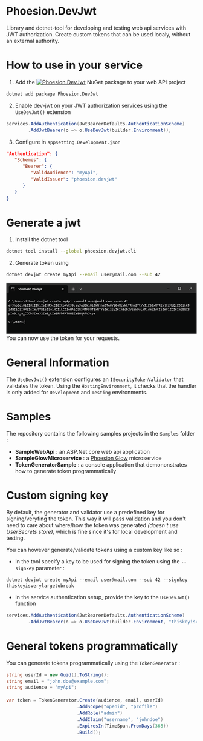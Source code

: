 # Phoesion.DevJwt
Library and dotnet-tool for developing and testing web api services with JWT authorization.
Create custom tokens that can be used localy, without an external authority.


# How to use in your service
1. Add the [![Phoesion.DevJwt](https://img.shields.io/nuget/v/Phoesion.DevJwt?color=0481ff&label=Phoesion.DevJwt&logo=nuget&style=flat-square)](https://www.nuget.org/packages/Phoesion.DevJwt) NuGet package to your web API project 
``` sh
dotnet add package Phoesion.DevJwt
```

2. Enable dev-jwt on your JWT authorization services using the `UseDevJwt()` extension
``` cs
services.AddAuthentication(JwtBearerDefaults.AuthenticationScheme)
        .AddJwtBearer(o => o.UseDevJwt(builder.Environment));
```

3. Configure in `appsetting.Development.json`
``` json
"Authentication": {
   "Schemes": {
      "Bearer": {
         "ValidAudience": "myApi",
         "ValidIssuer": "phoesion.devjwt"
      }
   }
}
```

# Generate a jwt
1. Install the dotnet tool
```sh
dotnet tool install --global phoesion.devjwt.cli
```

2. Generate token using
```sh
dotnet devjwt create myApi --email user@mail.com --sub 42
```
![console screenshot](media/console_token_generated.png?raw=true "Console output")
You can now use the token for your requests.


# General Information
The `UseDevJwt()` extension configures an `ISecurityTokenValidator` that validates the token. 
Using the `HostingEnvironment`, it checks that the handler is only added for `Development` and `Testing` environments.


# Samples
The repository contains the following samples projects in the `Samples` folder :
- **SampleWebApi** : an ASP.Net core web api application
- **SampleGlowMicroservice** : a [Phoesion Glow](https://glow.phoesion.com) microservice
- **TokenGeneratorSample** : a console application that demononstrates how to generate token programmatically


# Custom signing key
By default, the generator and validator use a predefined key for signing/veryfing the token.
This way it will pass validation and you don't need to care about where/how the token was generated _(doesn't use UserSecrets store)_, which is fine since it's for local development and testing.

You can however generate/validate tokens using a custom key like so :
- In the tool specify a key to be used for signing the token using the `--signkey` parameter :
```
dotnet devjwt create myApi --email user@mail.com --sub 42 --signkey thiskeyisverylargetobreak
```
- In the service authentication setup, provide the key to the `UseDevJwt()` function
```cs
services.AddAuthentication(JwtBearerDefaults.AuthenticationScheme)
        .AddJwtBearer(o => o.UseDevJwt(builder.Environment, "thiskeyisverylargetobreak"));
```

# General tokens programmatically
You can generate tokens programmatically using the `TokenGenerator` :
```cs 
string userId = new Guid().ToString();
string email = "john.doe@example.com";
string audience = "myApi";

var token = TokenGenerator.Create(audience, email, userId)
						  .AddScope("openid", "profile")
						  .AddRole("admin")
						  .AddClaim("username", "johndoe")
						  .ExpiresIn(TimeSpan.FromDays(365))
						  .Build();
```



